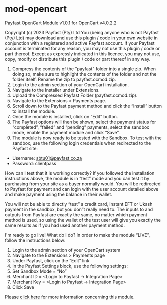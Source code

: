 # mod-opencart

Payfast OpenCart Module v1.0.1 for OpenCart v4.0.2.2

Copyright (c) 2023 Payfast (Pty) Ltd
You (being anyone who is not Payfast (Pty) Ltd) may download and use this plugin / code in your own website in conjunction with a registered and active Payfast account. If your Payfast account is terminated for any reason, you may not use this plugin / code or part thereof.
Except as expressly indicated in this licence, you may not use, copy, modify or distribute this plugin / code or part thereof in any way.

1. Compress the contents of the "payfast" folder into a single zip. When doing so, make sure to highlight the contents of the folder and not the folder itself. Rename the zip to payfast.ocmod.zip.
2. Login to the admin section of your OpenCart installation.
3. Navigate to the Installer under Extensions.
4. Upload the Compressed Payfast Folder (payfast.ocmod.zip).
5. Navigate to the Extensions > Payments page.
6. Scroll down to the Payfast payment method and click the “Install” button to install the module.
7. Once the module is installed, click on “Edit” button.
8. The Payfast options will then be shown, select the payment status for “completed”, “failed” and “pending” payments, select the sandbox mode, enable the payment module and click “Save”.
9. The module is now ready to be tested with the Sandbox. To test with the sandbox, use the following login credentials when redirected to the Payfast site:
- Username: sbtu01@payfast.co.za
- Password: clientpass

How can I test that it is working correctly?
If you followed the installation instructions above, the module is in “test” mode and you can test it by purchasing from your site as a buyer normally would. You will be redirected to Payfast for payment and can login with the user account detailed above and make payment using the balance in their wallet.

You will not be able to directly “test” a credit card, Instant EFT or Ukash payment in the sandbox, but you don”t really need to. The inputs to and outputs from Payfast are exactly the same, no matter which payment method is used, so using the wallet of the test user will give you exactly the same results as if you had used another payment method.

I'm ready to go live! What do I do?
In order to make the module “LIVE”, follow the instructions below:

1. Login to the admin section of your OpenCart system
2. Navigate to the Extensions > Payments page
3. Under Payfast, click on the “Edit” link
4. In the Payfast Settings block, use the following settings:
5. Set Sandbox Mode = “No”
6. Merchant ID = <Login to Payfast -> Integration Page>
7. Merchant Key = <Login to Payfast -> Integration Page>
8. Click Save

Please [click here](https://payfast.io/integration/shopping-carts/opencart/) for more information concerning this module.
